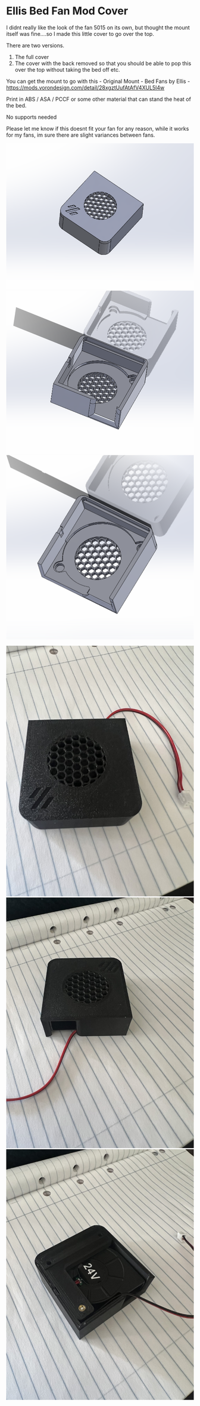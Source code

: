 
# Ellis Bed Fan Mod Cover

I didnt really like the look of the fan 5015 on its own, but thought the mount itself was fine....so I made this little cover to go over the top.

There are two versions.

1) The full cover  
2) The cover with the back removed so that you should be able to pop this over the top without taking the bed off etc.
   
You can get the mount to go with this - Original Mount - Bed Fans by Ellis - https://mods.vorondesign.com/detail/28xgztUufAtAfV4XUL5l4w

Print in ABS / ASA / PCCF or some other material that can stand the heat of the bed.

No supports needed


Please let me know if this doesnt fit your fan for any reason, while it works for my fans, im sure there are slight variances between fans.

![Ellis Bed Fan Cover - CAD View - TOP](IMAGES/Bed_Fan_CAD_Top.png "Bed Fan Cover - CAD View - TOP")
![Ellis Bed Fan Cover - CAD View - FULL COVER](IMAGES/Bed_Fan_CAD.png "Bed Fan Cover - CAD View - Full Cover")
![Ellis Bed Fan Cover - CAD View - NO BACK](IMAGES/Bed_Fan_CAD-No-Back.png "Bed Fan Cover - CAD View - No Back")


![Ellis Bed Fan Cover](IMAGES/Bed_Fan_Cover_Image_1.JPG "Bed Fan Cover")
![Ellis Bed Fan Cover](IMAGES/Bed_Fan_Cover_Image_2.JPG "Bed Fan Cover")
![Ellis Bed Fan Cover](IMAGES/Bed_Fan_Cover_Image_3.JPG "Bed Fan Cover")
